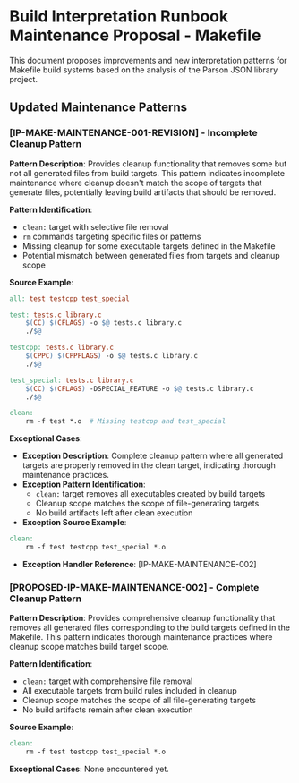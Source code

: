 # Build Interpretation Runbook Maintenance Proposal - Makefile

This document proposes improvements and new interpretation patterns for Makefile build systems based on the analysis of the Parson JSON library project.

## Updated Maintenance Patterns

### [IP-MAKE-MAINTENANCE-001-REVISION] - Incomplete Cleanup Pattern
**Pattern Description**: Provides cleanup functionality that removes some but not all generated files from build targets. This pattern indicates incomplete maintenance where cleanup doesn't match the scope of targets that generate files, potentially leaving build artifacts that should be removed.

**Pattern Identification**: 
- `clean:` target with selective file removal
- `rm` commands targeting specific files or patterns
- Missing cleanup for some executable targets defined in the Makefile
- Potential mismatch between generated files from targets and cleanup scope

**Source Example**:
```makefile
all: test testcpp test_special

test: tests.c library.c
	$(CC) $(CFLAGS) -o $@ tests.c library.c
	./$@

testcpp: tests.c library.c
	$(CPPC) $(CPPFLAGS) -o $@ tests.c library.c
	./$@

test_special: tests.c library.c
	$(CC) $(CFLAGS) -DSPECIAL_FEATURE -o $@ tests.c library.c
	./$@

clean:
	rm -f test *.o  # Missing testcpp and test_special
```

**Exceptional Cases**: 
- **Exception Description**: Complete cleanup pattern where all generated targets are properly removed in the clean target, indicating thorough maintenance practices.
- **Exception Pattern Identification**:
  - `clean:` target removes all executables created by build targets
  - Cleanup scope matches the scope of file-generating targets
  - No build artifacts left after clean execution
- **Exception Source Example**:
```makefile
clean:
	rm -f test testcpp test_special *.o
```
- **Exception Handler Reference**: [IP-MAKE-MAINTENANCE-002]

### [PROPOSED-IP-MAKE-MAINTENANCE-002] - Complete Cleanup Pattern
**Pattern Description**: Provides comprehensive cleanup functionality that removes all generated files corresponding to the build targets defined in the Makefile. This pattern indicates thorough maintenance practices where cleanup scope matches build target scope.

**Pattern Identification**:
- `clean:` target with comprehensive file removal
- All executable targets from build rules included in cleanup
- Cleanup scope matches the scope of all file-generating targets
- No build artifacts remain after clean execution

**Source Example**:
```makefile
clean:
	rm -f test testcpp test_special *.o
```

**Exceptional Cases**: None encountered yet.
